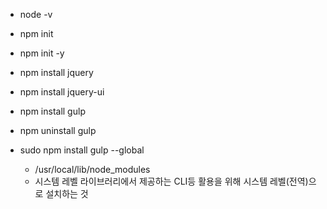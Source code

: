 - node -v

- npm init

- npm init -y

- npm install jquery

- npm install jquery-ui

- npm install gulp

- npm uninstall gulp

- sudo npm install gulp --global

  - /usr/local/lib/node_modules
  - 시스템 레벨 라이브러리에서 제공하는 CLI등 활용을 위해 시스템 레벨(전역)으로 설치하는 것
